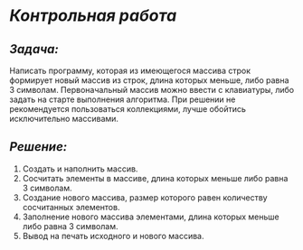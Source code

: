# **_Контрольная работа_**

## _**Задача:**_
 Написать программу, которая из имеющегося массива строк формирует новый массив из строк, длина которых меньше, либо равна 3 символам. Первоначальный массив можно ввести с клавиатуры, либо задать на старте выполнения алгоритма. При решении не рекомендуется пользоваться коллекциями, лучше обойтись исключительно массивами.

## _**Решение:**_
1. Создать и наполнить массив.
2. Сосчитать элементы в массиве, длина которых меньше либо равна 3 символам.
3. Создание нового массива, размер которого равен количеству сосчитанных элементов.
4. Заполнение нового массива элементами, длина которых меньше либо равна 3 символам.
5. Вывод на печать исходного и нового массива.
